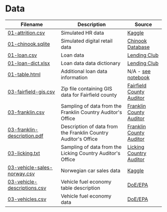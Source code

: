 # Data

|                          Filename                          |                          Description                           |                                                             Source                                                              |
| ---------------------------------------------------------- | -------------------------------------------------------------- | ------------------------------------------------------------------------------------------------------------------------------- |
| [01-attrition.csv](01-attrition.csv)                       | Simulated HR data                                              | [Kaggle](https://www.kaggle.com/pavansubhasht/ibm-hr-analytics-attrition-dataset)                                               |
| [01-chinook.sqlite](01-chinook.sqlite)                     | Simulated digital retail data                                  | [Chinook Database](https://github.com/lerocha/chinook-database)                                                                 |
| [01-loan.csv](01-loan.csv)                                 | Loan data                                                      | [Lending Club](https://www.lendingclub.com/info/download-data.action)                                                           |
| [01-loan-dict.xlsx](01-loan-dict.xlsx)                     | Loan data data dictionary                                      | [Lending Club](https://www.lendingclub.com/info/download-data.action)                                                           |
| [01-table.html](01-table.html)                             | Additional loan data information                               | N/A - [see notebook](../01-Requirements-Data-Identification.ipynb)                                                              |
| [03-fairfield-gis.csv](03-fairfield-gis.zip)               | Zip file containing GIS data for Fairfield county              | [Fairfield County Auditor](https://www.co.fairfield.oh.us/gis/)                                                                 |
| [03-franklin.csv](03-franklin.txt)                         | Sampling of data from the Franklin Country Auditor's Office    | [Franklin County Auditor](http://property.franklincountyauditor.com/_web/forms/htmlframe.aspx?mode=content/auditorservices.htm) |
| [03-franklin-description.pdf](03-franklin-description )    | Description of data from the Franklin Country Auditor's Office | [Franklin County Auditor](http://property.franklincountyauditor.com/_web/forms/htmlframe.aspx?mode=content/auditorservices.htm) |
| [03-licking.txt](02-licking.txt)                           | Sampling of data from the Licking Country Auditor's Office     | [Licking Country Auditor](https://www.lickingcountyohio.us/)                                                                    |
| [03-vehicle-sales-norway.csv](03-vehicle-sales-norway.csv) | Norwegian car sales data                                       | [Kaggle](https://www.kaggle.com/dmi3kno/newcarsalesnorway)                                                                      |
| [03-vehicle-descriptions.csv](03-vehicle-descriptions.csv) | Vehicle fuel economy table description                         | [DoE/EPA](https://www.fueleconomy.gov/feg/ws/index.shtml)                                                                       |
| [03-vehicles.csv](03-vehiles.csv)                          | Vehicle fuel economy data                                      | [DoE/EPA](https://www.fueleconomy.gov/feg/ws/index.shtml)                                                                       |